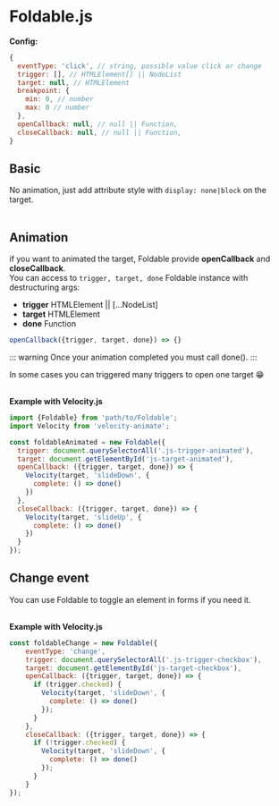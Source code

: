 # Foldable.js



**Config:**
```js
{
  eventType: 'click', // string, possible value click or change
  trigger: [], // HTMLElement[] || NodeList
  target: null, // HTMLElement
  breakpoint: {
    min: 0, // number
    max: 0 // number
  },
  openCallback: null, // null || Function,
  closeCallback: null, // null || Function,
}
```

## Basic
No animation, just add attribute style with ``display: none|block`` on the target.
<br>
<br>
<Foldable-basic></Foldable-basic>

## Animation
if you want to animated the target, Foldable provide **openCallback** and **closeCallback**.  
You can access to ``trigger, target, done`` Foldable instance with destructuring args:  
- **trigger** HTMLElement || [...NodeList]  
- **target** HTMLElement  
- **done** Function
```js
openCallback({trigger, target, done}) => {}
```

::: warning
Once your animation completed you must call done().
:::

In some cases you can triggered many triggers to open one target :grin:
<br>
<br>
<Foldable-animation></Foldable-animation>

**Example with Velocity.js**
```js
import {Foldable} from 'path/to/Foldable';
import Velocity from 'velocity-animate';

const foldableAnimated = new Foldable({
  trigger: document.querySelectorAll('.js-trigger-animated'),
  target: document.getElementById('js-target-animated'),
  openCallback: ({trigger, target, done}) => {
    Velocity(target, 'slideDown', {
      complete: () => done()
    })
  },
  closeCallback: ({trigger, target, done}) => {
    Velocity(target, 'slideUp', {
      complete: () => done()
    })
  }
});
```

## Change event
You can use Foldable to toggle an element in forms if you need it.
<br>
<br>
<Foldable-change-event></Foldable-change-event>

**Example with Velocity.js**
```js {6,13}
const foldableChange = new Foldable({
	eventType: 'change',
	trigger: document.querySelectorAll('.js-trigger-checkbox'),
	target: document.getElementById('js-target-checkbox'),
	openCallback: ({trigger, target, done}) => {
	  if (trigger.checked) {
	    Velocity(target, 'slideDown', {
	      complete: () => done()
	    });
	  }
	},
	closeCallback: ({trigger, target, done}) => {
	  if (!trigger.checked) {
	    Velocity(target, 'slideDown', {
	      complete: () => done()
	    });
	  }
	}
});
```